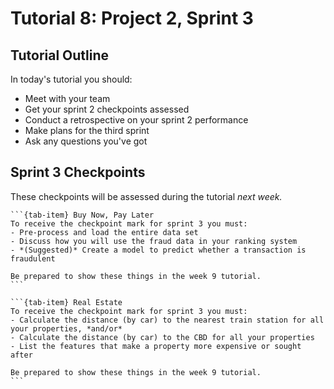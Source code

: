 # Tutorial 8: Project 2, Sprint 3

## Tutorial Outline

In today's tutorial you should:
- Meet with your team
- Get your sprint 2 checkpoints assessed
- Conduct a retrospective on your sprint 2 performance
- Make plans for the third sprint
- Ask any questions you've got

## Sprint 3 Checkpoints

These checkpoints will be assessed during the tutorial *next week.*

````{tab-set}
```{tab-item} Buy Now, Pay Later
To receive the checkpoint mark for sprint 3 you must:
- Pre-process and load the entire data set
- Discuss how you will use the fraud data in your ranking system
- *(Suggested)* Create a model to predict whether a transaction is fraudulent 

Be prepared to show these things in the week 9 tutorial.
```

```{tab-item} Real Estate
To receive the checkpoint mark for sprint 3 you must:
- Calculate the distance (by car) to the nearest train station for all your properties, *and/or*
- Calculate the distance (by car) to the CBD for all your properties
- List the features that make a property more expensive or sought after

Be prepared to show these things in the week 9 tutorial.
```
````